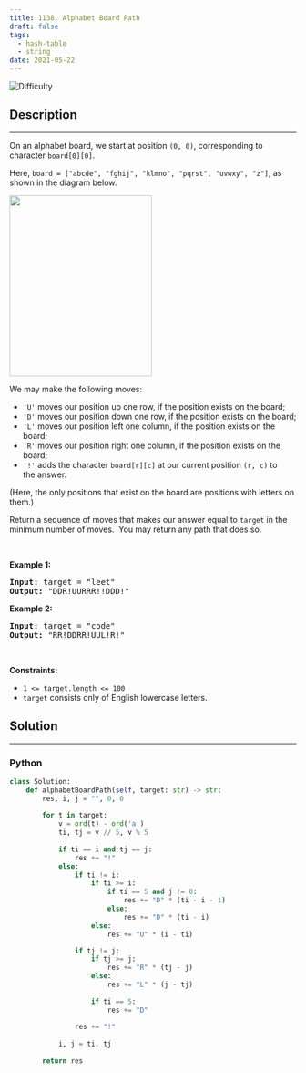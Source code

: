 ```yaml
---
title: 1138. Alphabet Board Path
draft: false
tags: 
  - hash-table
  - string
date: 2021-05-22
---
```


![Difficulty](https://img.shields.io/badge/Difficulty-Medium-blue.svg)

## Description

---
<p>On an alphabet board, we start at position <code>(0, 0)</code>, corresponding to character&nbsp;<code>board[0][0]</code>.</p>

<p>Here, <code>board = [&quot;abcde&quot;, &quot;fghij&quot;, &quot;klmno&quot;, &quot;pqrst&quot;, &quot;uvwxy&quot;, &quot;z&quot;]</code>, as shown in the diagram below.</p>

<p><img alt="" src="https://assets.leetcode.com/uploads/2019/07/28/azboard.png" style="width: 250px; height: 317px;" /></p>

<p>We may make the following moves:</p>

<ul>
	<li><code>&#39;U&#39;</code> moves our position up one row, if the position exists on the board;</li>
	<li><code>&#39;D&#39;</code> moves our position down one row, if the position exists on the board;</li>
	<li><code>&#39;L&#39;</code> moves our position left one column, if the position exists on the board;</li>
	<li><code>&#39;R&#39;</code> moves our position right one column, if the position exists on the board;</li>
	<li><code>&#39;!&#39;</code>&nbsp;adds the character <code>board[r][c]</code> at our current position <code>(r, c)</code>&nbsp;to the&nbsp;answer.</li>
</ul>

<p>(Here, the only positions that exist on the board are positions with letters on them.)</p>

<p>Return a sequence of moves that makes our answer equal to <code>target</code>&nbsp;in the minimum number of moves.&nbsp; You may return any path that does so.</p>

<p>&nbsp;</p>
<p><strong class="example">Example 1:</strong></p>
<pre><strong>Input:</strong> target = "leet"
<strong>Output:</strong> "DDR!UURRR!!DDD!"
</pre><p><strong class="example">Example 2:</strong></p>
<pre><strong>Input:</strong> target = "code"
<strong>Output:</strong> "RR!DDRR!UUL!R!"
</pre>
<p>&nbsp;</p>
<p><strong>Constraints:</strong></p>

<ul>
	<li><code>1 &lt;= target.length &lt;= 100</code></li>
	<li><code>target</code> consists only of English lowercase letters.</li>
</ul>

## Solution

---
### Python
``` py title='alphabet-board-path'
class Solution:
    def alphabetBoardPath(self, target: str) -> str:
        res, i, j = "", 0, 0
        
        for t in target:
            v = ord(t) - ord('a')
            ti, tj = v // 5, v % 5
            
            if ti == i and tj == j:
                res += "!"
            else:
                if ti != i:
                    if ti >= i:
                        if ti == 5 and j != 0:
                            res += "D" * (ti - i - 1)
                        else:
                            res += "D" * (ti - i)
                    else:
                        res += "U" * (i - ti)

                if tj != j:
                    if tj >= j:
                        res += "R" * (tj - j)
                    else:
                        res += "L" * (j - tj)
                    
                    if ti == 5:
                        res += "D"
                    
                res += "!"
                
            i, j = ti, tj
        
        return res
        

```

